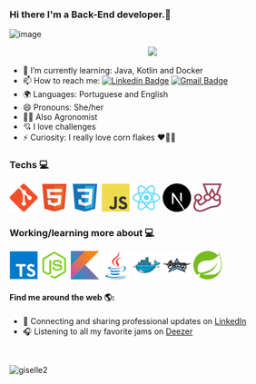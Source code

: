 

### Hi there I'm a Back-End developer.👋

![image](https://user-images.githubusercontent.com/55036173/115146017-2a617500-a02b-11eb-9110-c1dbec610ba8.png)


<p align="center">
  <img src="https://user-images.githubusercontent.com/55036173/115146444-ed967d80-a02c-11eb-98b5-d9324a3e1061.png"  width="500"/>
</p>

 
- 🌱 I’m currently learning: Java, Kotlin and Docker
- 📫 How to reach me: [![Linkedin Badge](https://img.shields.io/badge/-LinkedIn-blue?style=flat-square&logo=Linkedin&logoColor=white&link=https://www.linkedin.com/in/gisellenrosa/)](https://www.linkedin.com/in/gisellenrosa/)
   [![Gmail Badge](https://img.shields.io/badge/-Gmail-c14438?style=flat-square&logo=Gmail&logoColor=white&link=mailto:gisellenrosa@gmail.com)](mailto:gisellenrosa@gmail.com/)
-  🌍 Languages: Portuguese and English
- 😄 Pronouns: She/her
-  👩‍🎓 Also Agronomist
-  💘 I love challenges
- ⚡ Curiosity: I really love corn flakes ❤🥣🌾


### Techs 💻  
<p>
<img src="https://raw.githubusercontent.com/devicons/devicon/2809b567852a4648062a2d3e7c1c531367458c0b/icons/git/git-original.svg" alt="git" width="50" />
<img src="https://raw.githubusercontent.com/devicons/devicon/2809b567852a4648062a2d3e7c1c531367458c0b/icons/html5/html5-original.svg" alt="html" width="50" />
<img src="https://raw.githubusercontent.com/devicons/devicon/2809b567852a4648062a2d3e7c1c531367458c0b/icons/css3/css3-original.svg" alt="css" width="50" />
<img src="https://raw.githubusercontent.com/devicons/devicon/2809b567852a4648062a2d3e7c1c531367458c0b/icons/javascript/javascript-original.svg" alt="javascript" width="50" />
<img src="https://raw.githubusercontent.com/devicons/devicon/2809b567852a4648062a2d3e7c1c531367458c0b/icons/react/react-original.svg" alt="react" width="50" /> 
<img src="https://raw.githubusercontent.com/devicons/devicon/2ae2a900d2f041da66e950e4d48052658d850630/icons/nextjs/nextjs-original.svg" alt="nextjs" width="50" />
<img src="https://raw.githubusercontent.com/devicons/devicon/2ae2a900d2f041da66e950e4d48052658d850630/icons/jest/jest-plain.svg" alt="jest" width="50" />




</p>

### Working/learning more about 💻  
<p>
<img src="https://raw.githubusercontent.com/devicons/devicon/2809b567852a4648062a2d3e7c1c531367458c0b/icons/typescript/typescript-original.svg" alt="typescript" width="50" />
<img src="https://raw.githubusercontent.com/devicons/devicon/2809b567852a4648062a2d3e7c1c531367458c0b/icons/nodejs/nodejs-original.svg" alt="nodejs" width="50" />
<img src="https://raw.githubusercontent.com/devicons/devicon/2ae2a900d2f041da66e950e4d48052658d850630/icons/kotlin/kotlin-original.svg" alt="kotlin" width="50"/>
<img src="https://raw.githubusercontent.com/devicons/devicon/2ae2a900d2f041da66e950e4d48052658d850630/icons/java/java-original.svg" alt="java" width="50"/>
<img src="https://raw.githubusercontent.com/devicons/devicon/2ae2a900d2f041da66e950e4d48052658d850630/icons/docker/docker-original.svg" alt="docker" width="50"/>
<img src="https://raw.githubusercontent.com/devicons/devicon/2ae2a900d2f041da66e950e4d48052658d850630/icons/groovy/groovy-original.svg" alt="groovy" width="50"/>
<img src="https://raw.githubusercontent.com/devicons/devicon/2ae2a900d2f041da66e950e4d48052658d850630/icons/spring/spring-original.svg" alt="groovy" width="50"/>


</p>

#### Find me around the web 🌎:
- 💼 Connecting and sharing professional updates on <a href="https://www.linkedin.com/in/GisellenRosa/">LinkedIn</a>
- 🎧 Listening to all my favorite jams on <a href="https://www.deezer.com/br/profile/2705224682/playlists">Deezer</a>
<br>

![giselle2](https://user-images.githubusercontent.com/55036173/115146025-3c431800-a02b-11eb-8834-05f61569612b.png)






